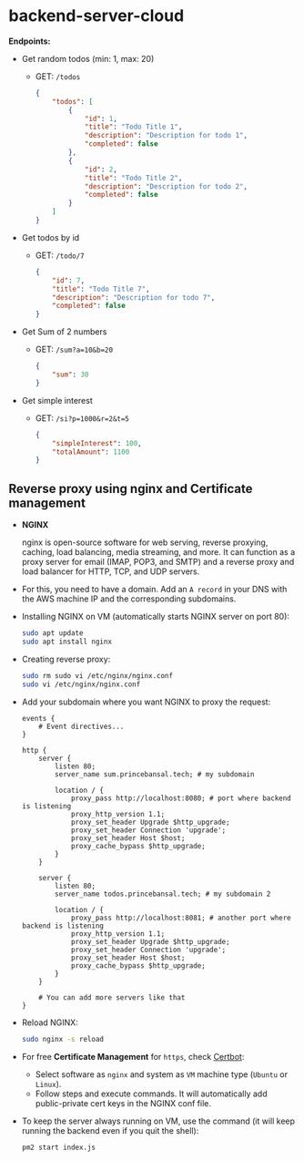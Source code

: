 # backend-server-cloud

**Endpoints:**
- Get random todos (min: 1, max: 20)
  - GET: `/todos`
    ```json
    {
        "todos": [
            {
                "id": 1,
                "title": "Todo Title 1",
                "description": "Description for todo 1",
                "completed": false
            },
            {
                "id": 2,
                "title": "Todo Title 2",
                "description": "Description for todo 2",
                "completed": false
            }
        ]
    }
    ```

- Get todos by id
  - GET: `/todo/7`
    ```json
    {
        "id": 7,
        "title": "Todo Title 7",
        "description": "Description for todo 7",
        "completed": false
    }
    ```

- Get Sum of 2 numbers
  - GET: `/sum?a=10&b=20`
    ```json
    {
        "sum": 30
    }
    ```

- Get simple interest 
  - GET: `/si?p=1000&r=2&t=5`
    ```json
    {
        "simpleInterest": 100,
        "totalAmount": 1100
    }
    ```

## Reverse proxy using nginx and Certificate management

- **NGINX**
  
    nginx is open-source software for web serving, reverse proxying, caching, load balancing, media streaming, and more. It can function as a proxy server for email (IMAP, POP3, and SMTP) and a reverse proxy and load balancer for HTTP, TCP, and UDP servers.

- For this, you need to have a domain. Add an `A record` in your DNS with the AWS machine IP and the corresponding subdomains.

- Installing NGINX on VM (automatically starts NGINX server on port 80):
    ```bash
    sudo apt update
    sudo apt install nginx
    ```

- Creating reverse proxy:
    ```bash
    sudo rm sudo vi /etc/nginx/nginx.conf
    sudo vi /etc/nginx/nginx.conf
    ```

- Add your subdomain where you want NGINX to proxy the request:
    ```nginx
    events {
        # Event directives...
    }

    http {
        server {
            listen 80;
            server_name sum.princebansal.tech; # my subdomain

            location / {
                proxy_pass http://localhost:8080; # port where backend is listening
                proxy_http_version 1.1;
                proxy_set_header Upgrade $http_upgrade;
                proxy_set_header Connection 'upgrade';
                proxy_set_header Host $host;
                proxy_cache_bypass $http_upgrade;
            }
        }

        server {
            listen 80;
            server_name todos.princebansal.tech; # my subdomain 2

            location / {
                proxy_pass http://localhost:8081; # another port where backend is listening
                proxy_http_version 1.1;
                proxy_set_header Upgrade $http_upgrade;
                proxy_set_header Connection 'upgrade';
                proxy_set_header Host $host;
                proxy_cache_bypass $http_upgrade;
            }
        }

        # You can add more servers like that
    }
    ```

- Reload NGINX:
    ```bash
    sudo nginx -s reload
    ```


- For free **Certificate Management** for `https`, check [Certbot](https://certbot.eff.org/instructions?ws=nginx&os=snap):
  - Select software as `nginx` and system as `VM` machine type (`Ubuntu` or `Linux`).
  - Follow steps and execute commands. It will automatically add public-private cert keys in the NGINX conf file.

- To keep the server always running on VM, use the command (it will keep running the backend even if you quit the shell):
    ```bash
    pm2 start index.js
    ```
